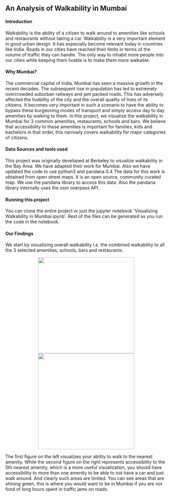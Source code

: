 ## An Analysis of Walkability in Mumbai

#### Introduction
Walkability is the ability of a citizen to walk around to amenities like schools and restaurants without taking a car. Walkability is a very important element in good urban design. It has especially become relevant today in countries like India. Roads in our cities have reached their limits in terms of the volume of traffic they can handle. The only way to inhabit more people into our cities while keeping them livable is to make them more walkable.

#### Why Mumbai?
The commercial capital of India, Mumbai has seen a massive growth in the recent decades. The subsequent rise in population has led to extremely overcrowded suburban railways and jam packed roads. This has adversely affected the livability of the city and the overall quality of lives of its citizens. It becomes very important in such a scenario to have the ability to bypass these burgeoning modes of transport and simply access day to day amenities by walking to them.
In this project, we visualize the walkability in Mumbai for 3 common amenities, restaurants, schools and bars. We believe that accessibility to these amenities is important for families, kids and bachelors in that order, this narrowly covers walkability for major categories of citizens.

#### Data Sources and tools used
This project was originally developed at Berkeley to visualize walkability in the Bay Area. We have adapted their work for Mumbai. Also we have updated the code to use python3 and pandana 0.4
The data for this work is obtained from open street maps. It is an open source, community curated map. We use the pandana library to access this data. Also the pandana library internally uses the osm overpass API.

#### Running this project
You can clone the entire project or just the jupyter notebook 'Visualizing Walkability in Mumbai.ipynb'. Rest of the files can be generated as you run the code in the notebook.

#### Our Findings
We start by visualizing overall walkability i.e. the combined walkability to all the 3 selected amenities, schools, bars and restaurants.
<p float="left" align="center">
  <img src="https://raw.githubusercontent.com/SusmeetJain/walkable_Mumbai/master/images/accessibility-all-Mumbai.png" width="300" />
  <img src="https://raw.githubusercontent.com/SusmeetJain/walkable_Mumbai/master/images/accessibility-all-5th-Mumbai.png" width="300" /> 
</p>
The first figure on the left visualizes your ability to walk to the nearest amenity. While the second figure on the right represents accessibility to the 5th nearest amenity, which is a more useful visualization, you should have accessibility to more than one amenity to be able to not have a car and just walk around. And clearly such areas are limited. You can see areas that are shining green, this is where you would want to be in Mumbai if you are not fond of long hours spent in traffic jams on roads.
